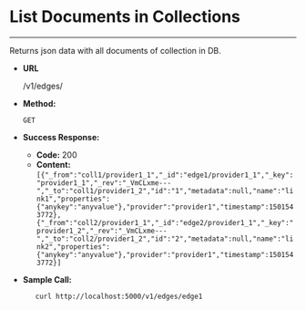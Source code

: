 # List Documents in Collections

----
  Returns json data with all documents of collection in DB.

* **URL**

  /v1/edges/<edge>

* **Method:**

  `GET`
  
* **Success Response:**

  * **Code:** 200
  * **Content:** `[{"_from":"coll1/provider1_1","_id":"edge1/provider1_1","_key":"provider1_1","_rev":"_VmCLxme---","_to":"coll1/provider1_2","id":"1","metadata":null,"name":"link1","properties":{"anykey":"anyvalue"},"provider":"provider1","timestamp":1501543772},{"_from":"coll2/provider1_1","_id":"edge2/provider1_1","_key":"provider1_2","_rev":"_VmCLxme---","_to":"coll2/provider1_2","id":"2","metadata":null,"name":"link2","properties":{"anykey":"anyvalue"},"provider":"provider1","timestamp":1501543772}]`

* **Sample Call:**

  ```shell
     curl http://localhost:5000/v1/edges/edge1
  ```
